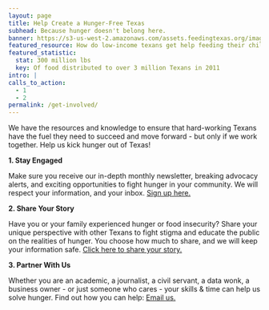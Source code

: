 ```yaml
---
layout: page
title: Help Create a Hunger-Free Texas
subhead: Because hunger doesn't belong here.
banner: https://s3-us-west-2.amazonaws.com/assets.feedingtexas.org/images/banners/banner-04.jpg
featured_resource: How do low-income texans get help feeding their children?
featured_statistic:
  stat: 300 million lbs
  key: Of food distributed to over 3 million Texans in 2011
intro: |
calls_to_action:
  - 1
  - 2
permalink: /get-involved/
---
```

We have the resources and knowledge to ensure that hard-working Texans have the fuel they need to succeed and move forward - but only if we work together. Help us kick hunger out of Texas!

**1. Stay Engaged**

Make sure you receive our in-depth monthly newsletter, breaking advocacy alerts, and exciting opportunities to fight hunger in your community. We will respect your information, and your inbox. [Sign up here.](/news/sign-up/)

**2. Share Your Story**

Have you or your family experienced hunger or food insecurity? Share your unique perspective with other Texans to fight stigma and educate the public on the realities of hunger. You choose how much to share, and we will keep your information safe. [Click here to share your story.](https://docs.google.com/forms/d/1V7xzLV2D9OgkW7bLUHeYzVqGyg5L103Iq3vGuNq19H4/viewform)

**3. Partner With Us**

Whether you are an academic, a journalist, a civil servant, a data wonk, a business owner - or just someone who cares - your skills & time can help us solve hunger. Find out how you can help: [Email us.](mailto:jcdwyer@feedingtexas.org)
